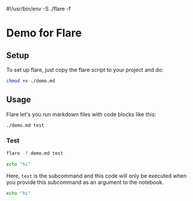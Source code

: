 #!/usr/bin/env -S ./flare -f
# Demo for Flare
## Setup
To set up flare, just copy the flare script to your project and do:
```bash [setup]{/bin/bash}
chmod +x ./demo.md
```

## Usage
Flare let's you run markdown files with code blocks like this:
```bash
./demo.md test
```

### Test
```bash
flare -f demo.md test
```
```bash [test]{/bin/bash}
echo "hi"
```

Here, `test` is the subcommand and this code will only be executed when you provide this subcommand as an argument to the notebook.

```bash [test]{/bin/bash}
echo "hi"
```
